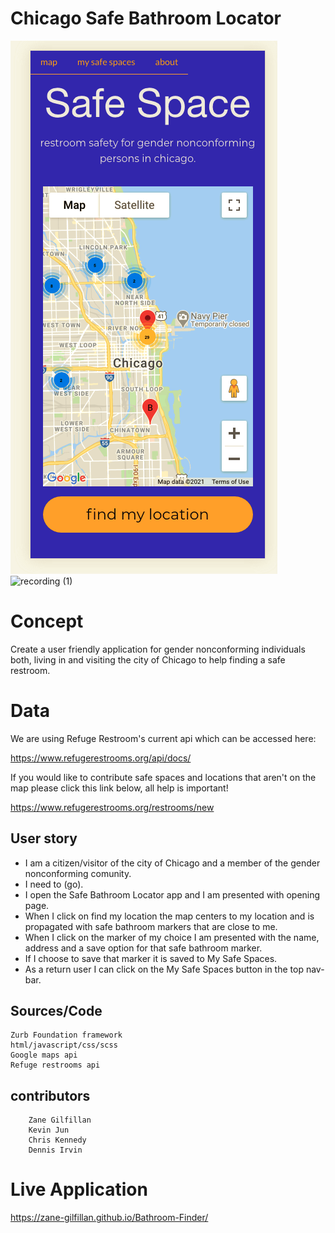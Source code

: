 # Chicago Safe Bathroom Locator

![map photo](img/final-update.png)
![recording (1)](https://user-images.githubusercontent.com/73242250/111882209-6816a380-8982-11eb-9546-5088f371da01.gif)


# Concept

Create a user friendly application for gender nonconforming           individuals both, living in and visiting the city of Chicago to help finding a safe restroom.

# Data

We are using Refuge Restroom's current api which can be accessed here:

https://www.refugerestrooms.org/api/docs/

If you would like to contribute safe spaces and locations that aren't on the map please click this link below, all help is important!

https://www.refugerestrooms.org/restrooms/new

## User story

*	I am a citizen/visitor of the city of Chicago and a member of the gender nonconforming comunity.
*	I need to (go).
*	I open the Safe Bathroom Locator app and I am presented with opening page.
*	When I click on find my location the map centers to my location and is propagated with safe bathroom markers that are close to me.
*	When I click on the marker of my choice I am presented with the name, address and a save option for that safe		 bathroom marker.
*	If I choose to save that marker it is saved to My Safe Spaces.
*	As a return user I can click on the My Safe Spaces button in the top nav-bar.



## Sources/Code 

    Zurb Foundation framework
	html/javascript/css/scss
	Google maps api
	Refuge restrooms api

## contributors	

		Zane Gilfillan   
		Kevin Jun  
		Chris Kennedy 
		Dennis Irvin 

# Live Application
https://zane-gilfillan.github.io/Bathroom-Finder/

